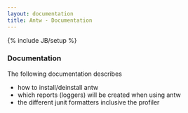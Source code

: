 ```yaml
---
layout: documentation
title: Antw - Documentation
---
```

{% include JB/setup %}

### Documentation

The following documentation describes 

* how to install/deinstall antw 
* which reports (loggers) will be created when using antw
* the different junit formatters inclusive the profiler    


